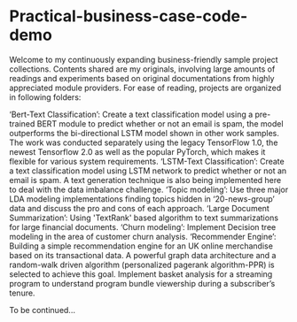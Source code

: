 # Practical-business-case-code-demo

Welcome to my continuously expanding business-friendly sample project collections. Contents shared are my originals, involving large amounts of readings and experiments based on original documentations from highly appreciated module providers. For ease of reading, projects are organized in following folders:

‘Bert-Text Classification’: Create a text classification model using a pre-trained BERT module to predict whether or not an email is spam, the model outperforms the bi-directional LSTM model shown in other work samples. The work was conducted separately using the legacy TensorFlow 1.0, the newest Tensorflow 2.0 as well as the popular PyTorch, which makes it flexible for various system requirements.
‘LSTM-Text Classification’: Create a text classification model using LSTM network to predict whether or not an email is spam. A text generation technique is also being implemented here to deal with the data imbalance challenge.
‘Topic modeling’: Use three major LDA modeling implementations finding topics hidden in ‘20-news-group’ data and discuss the pro and cons of each approach.
‘Large Document Summarization’: Using 'TextRank' based algorithm to text summarizations for large financial documents.
‘Churn modeling’: Implement Decision tree modeling in the area of customer churn analysis.
‘Recommender Engine’: 
Building a simple recommendation engine for an UK online merchandise based on its transactional data. A powerful graph data architecture and a random-walk driven algorithm (personalized pagerank algorithm-PPR) is selected to achieve this goal.
Implement basket analysis for a streaming program to understand program bundle viewership during a subscriber’s tenure.

To be continued...
